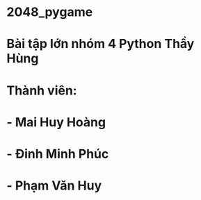 # 2048_pygame
# Bài tập lớn nhóm 4 Python Thầy Hùng
# Thành viên:
# - Mai Huy Hoàng
# - Đinh Minh Phúc
# - Phạm Văn Huy
